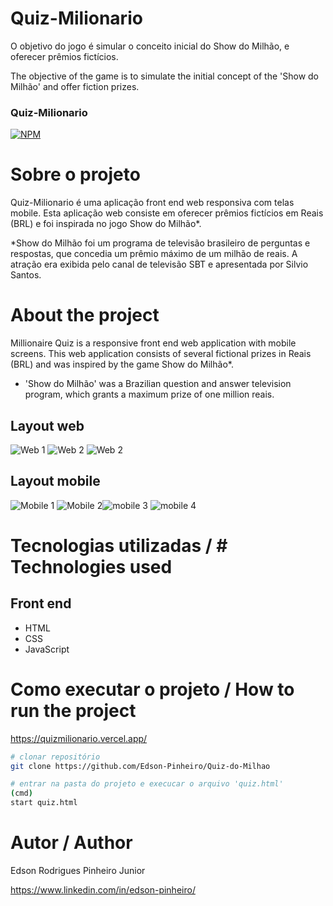# Quiz-Milionario
O objetivo do jogo é simular o conceito inicial do Show do Milhão, e oferecer prêmios fictícios. 

The objective of the game is to simulate the initial concept of the 'Show do Milhão' and offer fiction prizes.

### Quiz-Milionario
[![NPM](https://img.shields.io/npm/l/react)](https://github.com/Edson-Pinheiro/Quiz-do-Milhao/blob/master/LICENSE) 


# Sobre o projeto
Quiz-Milionario é uma aplicação front end web responsiva com telas mobile.
Esta aplicação web consiste em oferecer prêmios fictícios em Reais (BRL) e foi inspirada no jogo Show do Milhão*. 

*Show do Milhão foi um programa de televisão brasileiro de perguntas e respostas, que concedia um prêmio máximo de um milhão de reais. A atração era exibida pelo canal de televisão SBT e apresentada por Silvio Santos.   

# About the project
Millionaire Quiz is a responsive front end web application with mobile screens.
This web application consists of several fictional prizes in Reais (BRL) and was inspired by the game Show do Milhão*.
 
* 'Show do Milhão' was a Brazilian question and answer television program, which grants a maximum prize of one million reais.

## Layout web
![Web 1](Screenshots/w01.PNG)
![Web 2](Screenshots/w02.PNG)
![Web 2](Screenshots/w03.PNG)

## Layout mobile
![Mobile 1](Screenshots/01.jpeg) ![Mobile 2](Screenshots/02.jpeg)![mobile 3](Screenshots/03.jpeg) ![mobile 4](Screenshots/04.jpeg)

# Tecnologias utilizadas / # Technologies used


## Front end
- HTML
- CSS
- JavaScript

# Como executar o projeto / How to run the project

https://quizmilionario.vercel.app/

```bash
# clonar repositório
git clone https://github.com/Edson-Pinheiro/Quiz-do-Milhao

# entrar na pasta do projeto e execucar o arquivo 'quiz.html'
(cmd)
start quiz.html
```

# Autor / Author

Edson Rodrigues Pinheiro Junior

https://www.linkedin.com/in/edson-pinheiro/

